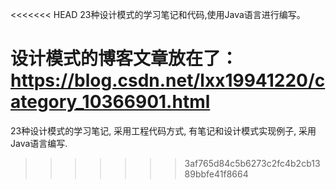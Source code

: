 <<<<<<< HEAD
23种设计模式的学习笔记和代码,使用Java语言进行编写。

设计模式的博客文章放在了：https://blog.csdn.net/lxx19941220/category_10366901.html
=======
23种设计模式的学习笔记,
采用工程代码方式,
有笔记和设计模式实现例子,
采用Java语言编写.
>>>>>>> 3af765d84c5b6273c2fc4b2cb1389bbfe41f8664
